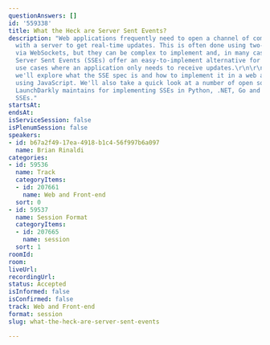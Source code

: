 ```yaml
---
questionAnswers: []
id: '559338'
title: What the Heck are Server Sent Events?
description: "Web applications frequently need to open a channel of communication
  with a server to get real-time updates. This is often done using two-way communication
  via WebSockets, but they can be complex to implement and, in many cases, are overkill.
  Server Sent Events (SSEs) offer an easy-to-implement alternative for many common
  use cases where an application only needs to receive updates.\r\n\r\nIn this session,
  we'll explore what the SSE spec is and how to implement it in a web application
  using JavaScript. We'll also take a quick look at a number of open source libraries
  LaunchDarkly maintains for implementing SSEs in Python, .NET, Go and more for server-to-server
  SSEs."
startsAt: 
endsAt: 
isServiceSession: false
isPlenumSession: false
speakers:
- id: b67a2f49-17ea-4918-b1c4-56f997b6a097
  name: Brian Rinaldi
categories:
- id: 59536
  name: Track
  categoryItems:
  - id: 207661
    name: Web and Front-end
  sort: 0
- id: 59537
  name: Session Format
  categoryItems:
  - id: 207665
    name: session
  sort: 1
roomId: 
room: 
liveUrl: 
recordingUrl: 
status: Accepted
isInformed: false
isConfirmed: false
track: Web and Front-end
format: session
slug: what-the-heck-are-server-sent-events

---
```

